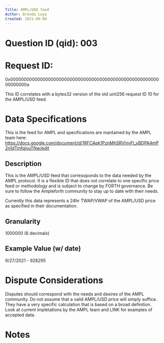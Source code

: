 ```yaml
---
Title: AMPL/USD feed
Author: Brenda Loya
Created: 2021-09-09
---
```

# Question ID (qid): 003

# Request ID: 

0x000000000000000000000000000000000000000000000000000000000000000a

This ID correlates with a bytes32 version of the old uint256 request ID 10 for the AMPL/USD feed.


# Data Specifications

This is the feed for AMPL and specifications are mantained by the AMPL team here: https://docs.google.com/document/d/1RFCApk1PznMhSRVhiyFl_vBDPA4mP2n1dTmfqjvuTNw/edit


## Description

This is the AMPL/USD feed that corresoponds to the data needed by the AMPL protocol.  It is a flexible ID that does not correlate to one specific price feed or methodology and is subject to change by FORTH governance. Be sure to follow the Ampleforth community to stay up to date with their needs. 

Currently this data represents a 24hr TWAP/VWAP of the AMPL/USD price as specified in their documentation. 


## Granularity

1000000 (6 decimals)

## Example Value (w/ date)

9/27/2021 - 928295


# Dispute Considerations

Disputes should correspond with the needs and desires of the AMPL community.  Do not assume that a valid AMPL/USD price will simply suffice.  They have a very specific calculation that is based on a broad definition. Look at current impletations by the AMPL team and LINK for examples of accepted data. 

# Notes


